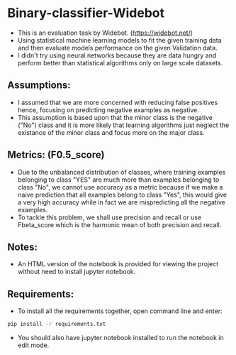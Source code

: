 # Binary-classifier-Widebot
* This is an evaluation task by Widebot. (https://widebot.net/)
* Using statistical machine learning models to fit the given training data and then evaluate models performance on the given Validation data.
* I didn't try using neural networks because they are data hungry and perform better than statistical algorithms only on large scale datasets.

## Assumptions:
* I assumed that we are more concerned with reducing false positives hence, focusing on predicting negative examples as negative.
* This assumption is based upon that the minor class is the negative ("No") class and it is more likely that learning algorithms just neglect the existance of the minor class and focus more on the major class.
## Metrics: (F0.5_score)
* Due to the unbalanced distribution of classes, where training examples belonging to class "YES" are much more than examples belonging to class "No", we cannot use accuracy as a metric because if we make a naive prediction that all examples belong to class "Yes", this would give a very high accuracy while in fact we are mispredicting all the negative examples.
* To tackle this problem, we shall use precision and recall or use Fbeta_score which is the harmonic mean of both precision and recall.
## Notes:
* An HTML version of the notebook is provided for viewing the project without need to install jupyter notebook.

## Requirements:

* To install all the requirements together, open command line and enter:
```bash
pip install -r requirements.txt
```
* You should also have jupyter notebook installed to run the notebook in edit mode.

